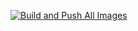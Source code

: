 [![Build and Push All Images](https://github.com/jlrochin/HJM/actions/workflows/docker.yml/badge.svg?branch=dev&event=release)](https://github.com/jlrochin/HJM/actions/workflows/docker.yml)
